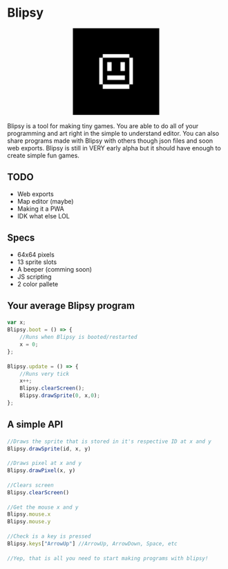 #	Blipsy

<p align="center">
	<img src="maskable-icon.png" width="200"/>
</p>

Blipsy is a tool for making tiny games. You are able to do all of your programming and art right in the simple to understand editor. You can also share programs made with Blipsy with others though json files and soon web exports. Blipsy is still in VERY early alpha but it should have enough to create simple fun games.

##	TODO
*	Web exports
*	Map editor (maybe)
*	Making it a PWA
*	IDK what else LOL

##	Specs
*	64x64 pixels
*	13 sprite slots
*	A beeper (comming soon)
*	JS scripting
*	2 color pallete

##	Your average Blipsy program

```js
var x;
Blipsy.boot = () => {
	//Runs when Blipsy is booted/restarted
	x = 0;
};

Blipsy.update = () => {
	//Runs very tick
	x++;
    Blipsy.clearScreen();
	Blipsy.drawSprite(0, x,0);
};

```

##	A simple API

```js
//Draws the sprite that is stored in it's respective ID at x and y
Blipsy.drawSprite(id, x, y)

//Draws pixel at x and y
Blipsy.drawPixel(x, y)

//Clears screen
Blipsy.clearScreen()

//Get the mouse x and y
Blipsy.mouse.x
Blipsy.mouse.y

//Check is a key is pressed
Blipsy.keys["ArrowUp"] //ArrowUp, ArrowDown, Space, etc

//Yep, that is all you need to start making programs with blipsy!
```